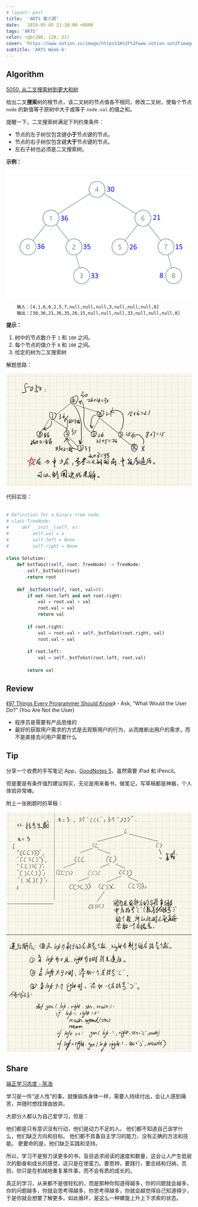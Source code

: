 ```yaml
---
# layout: post
title:  'ARTS 第六周'
date:   2019-05-05 21:30:00 +0800
tags: 'ARTS'
color: rgb(200, 120, 21)
cover: 'https://www.notion.so/image/https%3A%2F%2Fwww.notion.so%2Fimages%2Fpage-cover%2Fmet_bruegel_1565.jpg?table=block&id=2ebbd993-3a78-4925-8133-4db2d6cafc84&width=2640&cache=v2'
subtitle: 'ARTS Week-6'
---
```

## Algorithm

[5050. 从二叉搜索树到更大和树](https://leetcode-cn.com/contest/weekly-contest-135/problems/binary-search-tree-to-greater-sum-tree/)

给出二叉**搜索**树的根节点，该二叉树的节点值各不相同，修改二叉树，使每个节点 `node` 的新值等于原树中大于或等于 `node.val` 的值之和。

提醒一下，二叉搜索树满足下列约束条件：

- 节点的左子树仅包含键**小于**节点键的节点。
- 节点的右子树仅包含键**大于**节点键的节点。
- 左右子树也必须是二叉搜索树。

**示例：**

![img1](/assets/images/2019-05-05-arts-week-6/tree.png)
```
    输入：[4,1,6,0,2,5,7,null,null,null,3,null,null,null,8]
    输出：[30,36,21,36,35,26,15,null,null,null,33,null,null,null,8]
```
**提示：**

1. 树中的节点数介于 `1` 和 `100` 之间。
2. 每个节点的值介于 `0` 和 `100` 之间。
3. 给定的树为二叉搜索树

解题思路：

![img2](/assets/images/2019-05-05-arts-week-6/A32CB36A-535C-4FF7-94A6-A3F51F0D22D0.jpeg)

代码实现：
```python

# Definition for a binary tree node.
# class TreeNode:
#     def __init__(self, x):
#         self.val = x
#         self.left = None
#         self.right = None

class Solution:
    def bstToGst(self, root: TreeNode) -> TreeNode:
        self._bstToGst(root)
        return root
    
    def _bstToGst(self, root, val=0):
        if not root.left and not root.right:
            val = root.val + val
            root.val = val
            return val
        
        if root.right:
            val = root.val + self._bstToGst(root.right, val)
            root.val = val
        
        if root.left:
            val = self._bstToGst(root.left, root.val)

        return val

```
## Review

[《97 Things Every Programmer Should Know](https://jf-blog.fr/download/59/)》 - Ask, “What Would the User Do?” (You Are Not the User)

- 程序员是需要有产品思维的
- 最好的获取用户需求的方式是去观察用户的行为，从而推断出用户的需求，而不是直接去问用户需要什么

## Tip

分享一个收费的手写笔记 App，[GoodNotes 5](https://itunes.apple.com/cn/app/goodnotes-5/id1444383602?mt=8)，虽然需要 iPad 和 iPencil。

但是要是有条件强烈建议购买，无论是用来看书，做笔记，写草稿都是神器，个人体验非常棒。

附上一张刷题时的草稿：

![img3](/assets/images/2019-05-05-arts-week-6/B2904B5C-1C32-4B3D-81B9-F5F99947AEF7.jpeg)

## Share

[端正学习态度 - 陈浩](https://time.geekbang.org/column/article/e7e4d732ed018c4b8632188e96cb1102/share?code=dJ9hmeKxuDY1RFiLJc4XsoX0ct47jRUK3QfZaZjHf-k%3D&from=groupmessage&isappinstalled=0&oss_token=d0d5d0c910df18f9)

学习是一件“逆人性”的事，就像锻炼身体一样，需要人持续付出，会让人感到痛苦，并随时想找理由放弃。

大部分人都认为自己爱学习，但是：

他们都是只有意识没有行动，他们是动力不足的人。
他们都不知道自己该学什么，他们缺乏方向和目标。
他们都不具备自主学习的能力，没有正确的方法和技能。
更要命的是，他们缺乏实践和坚持。

所以，学习不是努力读更多的书，盲目追求阅读的速度和数量，这会让人产生低层次的勤奋和成长的感觉，这只是在使蛮力。要思辨，要践行，要总结和归纳，否则，你只是在机械地重复某件事，而不会有质的成长的。

真正的学习，从来都不是很轻松的，而是那种你知道得越多，你的问题就会越多，你的问题越多，你就会思考得越多，你思考得越多，你就会越觉得自己知道得少，于是你就会想要了解更多。如此循环，是这么一种螺旋上升上下求索的状态。
